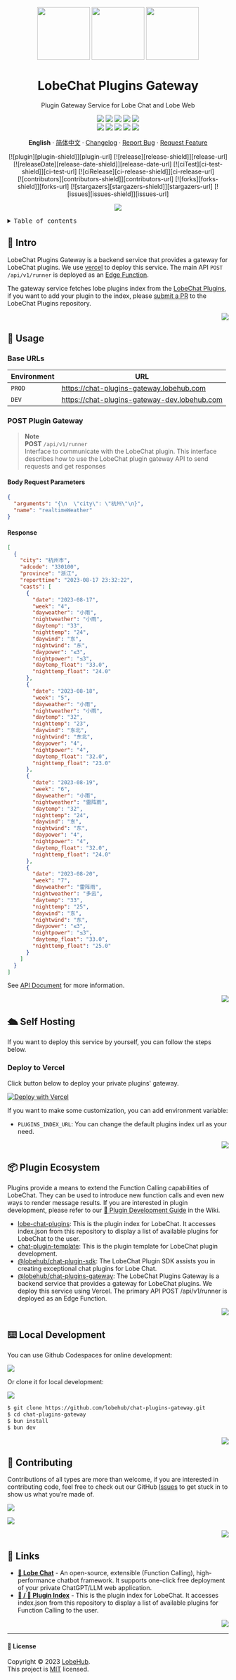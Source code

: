 <a name="readme-top"></a>

<div align="center">

<img height="120" src="https://registry.npmmirror.com/@lobehub/assets-emoji/1.3.0/files/assets/puzzle-piece.webp">
<img height="120" src="https://gw.alipayobjects.com/zos/kitchen/qJ3l3EPsdW/split.svg">
<img height="120" src="https://registry.npmmirror.com/@lobehub/assets-emoji/1.3.0/files/assets/door.webp">

<h1>LobeChat Plugins Gateway</h1>

Plugin Gateway Service for Lobe Chat and Lobe Web

[![][🤯-🧩-lobehub-shield]][🤯-🧩-lobehub-link]
[![][npm-release-shield]][npm-release-link]
[![][github-releasedate-shield]][github-releasedate-link]
[![][github-action-test-shield]][github-action-test-link]
[![][github-action-release-shield]][github-action-release-link]<br/>
[![][github-contributors-shield]][github-contributors-link]
[![][github-forks-shield]][github-forks-link]
[![][github-stars-shield]][github-stars-link]
[![][github-issues-shield]][github-issues-link]
[![][github-license-shield]][github-license-link]

**English** · [简体中文](./README.zh-CN.md) · [Changelog](./CHANGELOG.md) · [Report Bug][github-issues-link] · [Request Feature][github-issues-link]

<!-- SHIELD GROUP -->

\[!\[plugin]\[plugin-shield]]\[plugin-url]
\[!\[release]\[release-shield]]\[release-url]
\[!\[releaseDate]\[release-date-shield]]\[release-date-url]
\[!\[ciTest]\[ci-test-shield]]\[ci-test-url]
\[!\[ciRelease]\[ci-release-shield]]\[ci-release-url] <br/>
\[!\[contributors]\[contributors-shield]]\[contributors-url]
\[!\[forks]\[forks-shield]]\[forks-url]
\[!\[stargazers]\[stargazers-shield]]\[stargazers-url]
\[!\[issues]\[issues-shield]]\[issues-url]

![](https://raw.githubusercontent.com/andreasbm/readme/master/assets/lines/rainbow.png)

</div>

<details>
<summary><kbd>Table of contents</kbd></summary>

#### TOC

- [👋 Intro](#-intro)
- [🤯 Usage](#-usage)
  - [Base URLs](#base-urls)
  - [POST Plugin Gateway](#post-plugin-gateway)
- [🛳 Self Hosting](#-self-hosting)
  - [Deploy to Vercel](#deploy-to-vercel)
- [📦 Plugin Ecosystem](#-plugin-ecosystem)
- [⌨️ Local Development](#️-local-development)
- [🤝 Contributing](#-contributing)
- [🔗 Links](#-links)

####

</details>

## 👋 Intro

LobeChat Plugins Gateway is a backend service that provides a gateway for LobeChat plugins. We use [vercel](https://vercel.com/) to deploy this service. The main API `POST /api/v1/runner` is deployed as an [Edge Function](https://vercel.com/docs/functions/edge-functions).

The gateway service fetches lobe plugins index from the [LobeChat Plugins](https://github.com/lobehub/lobe-chat-plugins), if you want to add your plugin to the index, please [submit a PR](https://github.com/lobehub/lobe-chat-plugins/pulls) to the LobeChat Plugins repository.

<div align="right">

[![][back-to-top]](#readme-top)

</div>

## 🤯 Usage

### Base URLs

| Environment | URL                                            |
| ----------- | ---------------------------------------------- |
| `PROD`      | <https://chat-plugins-gateway.lobehub.com>     |
| `DEV`       | <https://chat-plugins-gateway-dev.lobehub.com> |

### POST Plugin Gateway

> **Note**\
> **POST** `/api/v1/runner`\
> Interface to communicate with the LobeChat plugin. This interface describes how to use the LobeChat plugin gateway API to send requests and get responses

#### Body Request Parameters

```json
{
  "arguments": "{\n  \"city\": \"杭州\"\n}",
  "name": "realtimeWeather"
}
```

#### Response

```json
[
  {
    "city": "杭州市",
    "adcode": "330100",
    "province": "浙江",
    "reporttime": "2023-08-17 23:32:22",
    "casts": [
      {
        "date": "2023-08-17",
        "week": "4",
        "dayweather": "小雨",
        "nightweather": "小雨",
        "daytemp": "33",
        "nighttemp": "24",
        "daywind": "东",
        "nightwind": "东",
        "daypower": "≤3",
        "nightpower": "≤3",
        "daytemp_float": "33.0",
        "nighttemp_float": "24.0"
      },
      {
        "date": "2023-08-18",
        "week": "5",
        "dayweather": "小雨",
        "nightweather": "小雨",
        "daytemp": "32",
        "nighttemp": "23",
        "daywind": "东北",
        "nightwind": "东北",
        "daypower": "4",
        "nightpower": "4",
        "daytemp_float": "32.0",
        "nighttemp_float": "23.0"
      },
      {
        "date": "2023-08-19",
        "week": "6",
        "dayweather": "小雨",
        "nightweather": "雷阵雨",
        "daytemp": "32",
        "nighttemp": "24",
        "daywind": "东",
        "nightwind": "东",
        "daypower": "4",
        "nightpower": "4",
        "daytemp_float": "32.0",
        "nighttemp_float": "24.0"
      },
      {
        "date": "2023-08-20",
        "week": "7",
        "dayweather": "雷阵雨",
        "nightweather": "多云",
        "daytemp": "33",
        "nighttemp": "25",
        "daywind": "东",
        "nightwind": "东",
        "daypower": "≤3",
        "nightpower": "≤3",
        "daytemp_float": "33.0",
        "nighttemp_float": "25.0"
      }
    ]
  }
]
```

See [API Document](https://apifox.com/apidoc/shared-c574e77f-4230-4727-9c05-c5c9988eed06) for more information.

<div align="right">

[![][back-to-top]](#readme-top)

</div>

## 🛳 Self Hosting

If you want to deploy this service by yourself, you can follow the steps below.

### Deploy to Vercel

Click button below to deploy your private plugins' gateway.

[![Deploy with Vercel](https://vercel.com/button)](https://vercel.com/new/clone?repository-url=https%3A%2F%2Fgithub.com%2Flobehub%2Fchat-plugins-gateway&project-name=chat-plugins-gateway&repository-name=chat-plugins-gateway)

If you want to make some customization, you can add environment variable:

- `PLUGINS_INDEX_URL`: You can change the default plugins index url as your need.

<div align="right">

[![][back-to-top]](#readme-top)

</div>

## 📦 Plugin Ecosystem

Plugins provide a means to extend the Function Calling capabilities of LobeChat. They can be used to introduce new function calls and even new ways to render message results. If you are interested in plugin development, please refer to our [📘 Plugin Development Guide](https://github.com/lobehub/lobe-chat/wiki/Plugin-Development) in the Wiki.

- [lobe-chat-plugins][lobe-chat-plugins]: This is the plugin index for LobeChat. It accesses index.json from this repository to display a list of available plugins for LobeChat to the user.
- [chat-plugin-template][chat-plugin-template]: This is the plugin template for LobeChat plugin development.
- [@lobehub/chat-plugin-sdk][chat-plugin-sdk]: The LobeChat Plugin SDK assists you in creating exceptional chat plugins for Lobe Chat.
- [@lobehub/chat-plugins-gateway][chat-plugins-gateway]: The LobeChat Plugins Gateway is a backend service that provides a gateway for LobeChat plugins. We deploy this service using Vercel. The primary API POST /api/v1/runner is deployed as an Edge Function.

<div align="right">

[![][back-to-top]](#readme-top)

</div>

## ⌨️ Local Development

You can use Github Codespaces for online development:

[![][github-codespace-shield]][github-codespace-link]

Or clone it for local development:

[![][bun-shield]][bun-link]

```bash
$ git clone https://github.com/lobehub/chat-plugins-gateway.git
$ cd chat-plugins-gateway
$ bun install
$ bun dev
```

<div align="right">

[![][back-to-top]](#readme-top)

</div>

## 🤝 Contributing

Contributions of all types are more than welcome, if you are interested in contributing code, feel free to check out our GitHub [Issues][github-issues-link] to get stuck in to show us what you’re made of.

[![][pr-welcome-shield]][pr-welcome-link]

[![][github-contrib-shield]][github-contrib-link]

<div align="right">

[![][back-to-top]](#readme-top)

</div>

## 🔗 Links

- **[🤖 Lobe Chat](https://github.com/lobehub/lobe-chat)** - An open-source, extensible (Function Calling), high-performance chatbot framework. It supports one-click free deployment of your private ChatGPT/LLM web application.
- **[🧩 / 🏪 Plugin Index](https://github.com/lobehub/lobe-chat-plugins)** - This is the plugin index for LobeChat. It accesses index.json from this repository to display a list of available plugins for Function Calling to the user.

<div align="right">

[![][back-to-top]](#readme-top)

</div>

---

#### 📝 License

Copyright © 2023 [LobeHub][profile-link]. <br />
This project is [MIT](./LICENSE) licensed.

<!-- LINK GROUP -->

[🤯-🧩-lobehub-link]: https://github.com/lobehub/lobe-chat-plugins
[🤯-🧩-lobehub-shield]: https://img.shields.io/badge/%F0%9F%A4%AF%20%26%20%F0%9F%A7%A9%20LobeHub-Plugin-95f3d9?labelColor=black&style=flat-square
[back-to-top]: https://img.shields.io/badge/-BACK_TO_TOP-black?style=flat-square
[bun-link]: https://bun.sh
[bun-shield]: https://img.shields.io/badge/-speedup%20with%20bun-black?logo=bun&style=for-the-badge
[chat-plugin-sdk]: https://github.com/lobehub/chat-plugin-sdk
[chat-plugin-template]: https://github.com/lobehub/chat-plugin-
[chat-plugins-gateway]: https://github.com/lobehub/chat-plugins-gateway
[github-action-release-link]: https://github.com/lobehub/chat-plugins-gateway/actions/workflows/release.yml
[github-action-release-shield]: https://img.shields.io/github/actions/workflow/status/lobehub/chat-plugins-gateway/release.yml?label=release&labelColor=black&logo=githubactions&logoColor=white&style=flat-square
[github-action-test-link]: https://github.com/lobehub/chat-plugins-gateway/actions/workflows/test.yml
[github-action-test-shield]: https://img.shields.io/github/actions/workflow/status/lobehub/chat-plugins-gateway/test.yml?label=test&labelColor=black&logo=githubactions&logoColor=white&style=flat-square
[github-codespace-link]: https://codespaces.new/lobehub/chat-plugins-gateway
[github-codespace-shield]: https://github.com/codespaces/badge.svg
[github-contrib-link]: https://github.com/lobehub/chat-plugins-gateway/graphs/contributors
[github-contrib-shield]: https://contrib.rocks/image?repo=lobehub%2Fchat-plugins-gateway
[github-contributors-link]: https://github.com/lobehub/chat-plugins-gateway/graphs/contributors
[github-contributors-shield]: https://img.shields.io/github/contributors/lobehub/chat-plugins-gateway?color=c4f042&labelColor=black&style=flat-square
[github-forks-link]: https://github.com/lobehub/chat-plugins-gateway/network/members
[github-forks-shield]: https://img.shields.io/github/forks/lobehub/chat-plugins-gateway?color=8ae8ff&labelColor=black&style=flat-square
[github-issues-link]: https://github.com/lobehub/chat-plugins-gateway/issues
[github-issues-shield]: https://img.shields.io/github/issues/lobehub/chat-plugins-gateway?color=ff80eb&labelColor=black&style=flat-square
[github-license-link]: https://github.com/lobehub/chat-plugins-gateway/blob/main/LICENSE
[github-license-shield]: https://img.shields.io/github/license/lobehub/chat-plugins-gateway?color=white&labelColor=black&style=flat-square
[github-releasedate-link]: https://github.com/lobehub/chat-plugins-gateway/releases
[github-releasedate-shield]: https://img.shields.io/github/release-date/lobehub/chat-plugins-gateway?labelColor=black&style=flat-square
[github-stars-link]: https://github.com/lobehub/chat-plugins-gateway/network/stargazers
[github-stars-shield]: https://img.shields.io/github/stars/lobehub/chat-plugins-gateway?color=ffcb47&labelColor=black&style=flat-square
[lobe-chat-plugins]: https://github.com/lobehub/lobe-chat-plugins
[npm-release-link]: https://www.npmjs.com/package/@lobehub/chat-plugins-gateway
[npm-release-shield]: https://img.shields.io/npm/v/@lobehub/chat-plugins-gateway?color=369eff&labelColor=black&logo=npm&logoColor=white&style=flat-square
[pr-welcome-link]: https://github.com/lobehub/chat-plugins-gateway/pulls
[pr-welcome-shield]: https://img.shields.io/badge/%F0%9F%A4%AF%20PR%20WELCOME-%E2%86%92-ffcb47?labelColor=black&style=for-the-badge
[profile-link]: https://github.com/lobehub
